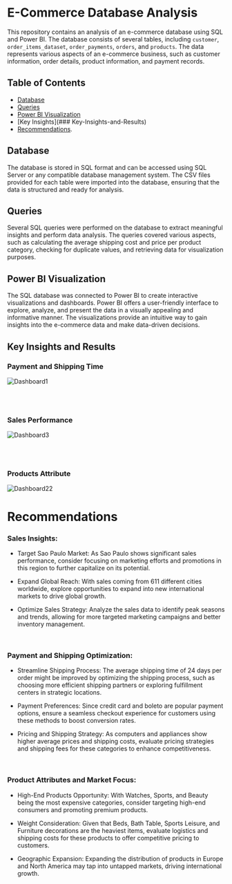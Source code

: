 # E-Commerce Database Analysis

This repository contains an analysis of an e-commerce database using SQL and Power BI. The database consists of several tables, including `customer`, `order_items_dataset`, `order_payments`, `orders`, and `products`. The data represents various aspects of an e-commerce business, such as customer information, order details, product information, and payment records.

## Table of Contents

- [Database](#database)
- [Queries](#queries)
- [Power BI Visualization](#power-bi-visualization)
- [Key Insights](### Key-Insights-and-Results)
- [Recommendations](#Recommendations).

## Database

The database is stored in SQL format and can be accessed using SQL Server or any compatible database management system. The CSV files provided for each table were imported into the database, ensuring that the data is structured and ready for analysis.

## Queries

Several SQL queries were performed on the database to extract meaningful insights and perform data analysis. The queries covered various aspects, such as calculating the average shipping cost and price per product category, checking for duplicate values, and retrieving data for visualization purposes.

## Power BI Visualization

The SQL database was connected to Power BI to create interactive visualizations and dashboards. Power BI offers a user-friendly interface to explore, analyze, and present the data in a visually appealing and informative manner. The visualizations provide an intuitive way to gain insights into the e-commerce data and make data-driven decisions.


## Key Insights and Results
  ### Payment and Shipping Time

![Dashboard1](https://github.com/leanhkienn/E-commerceDataAnalysis/assets/116093407/9e982539-639b-452a-a453-25de573e137d)

<br>
<br>

  ### Sales Performance
![Dashboard3](https://github.com/leanhkienn/E-commerceDataAnalysis/assets/116093407/ad1cb5b5-a76a-4b98-986d-07912febb03d)

<br>
<br>

  ### Products Attribute
![Dashboard22](https://github.com/leanhkienn/E-commerceDataAnalysis/assets/116093407/3585b80f-e35b-4ad6-9ce1-56d96893ff44)



# Recommendations

### Sales Insights:

- Target Sao Paulo Market: As Sao Paulo shows significant sales performance, consider focusing on marketing efforts and promotions in this region to further capitalize on its potential.

- Expand Global Reach: With sales coming from 611 different cities worldwide, explore opportunities to expand into new international markets to drive global growth.

- Optimize Sales Strategy: Analyze the sales data to identify peak seasons and trends, allowing for more targeted marketing campaigns and better inventory management.

<br>

### Payment and Shipping Optimization:

- Streamline Shipping Process: The average shipping time of 24 days per order might be improved by optimizing the shipping process, such as choosing more efficient shipping partners or exploring fulfillment centers in strategic locations.

- Payment Preferences: Since credit card and boleto are popular payment options, ensure a seamless checkout experience for customers using these methods to boost conversion rates.

- Pricing and Shipping Strategy: As computers and appliances show higher average prices and shipping costs, evaluate pricing strategies and shipping fees for these categories to enhance competitiveness.

<br>

### Product Attributes and Market Focus:

- High-End Products Opportunity: With Watches, Sports, and Beauty being the most expensive categories, consider targeting high-end consumers and promoting premium products.
  
- Weight Consideration: Given that Beds, Bath Table, Sports Leisure, and Furniture decorations are the heaviest items, evaluate logistics and shipping costs for these products to offer competitive pricing to customers.
  
- Geographic Expansion: Expanding the distribution of products in Europe and North America may tap into untapped markets, driving international growth.


